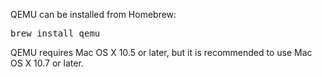 QEMU can be installed from Homebrew:

<pre>brew install qemu</pre>

QEMU requires Mac OS X 10.5 or later, but it is recommended
to use Mac OS X 10.7 or later.
